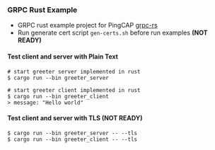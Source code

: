 ### GRPC Rust Example

* GRPC rust example project for PingCAP [grpc-rs](https://github.com/pingcap/grpc-rs)
* Run generate cert script `gen-certs.sh` before run examples **(NOT READY)**

#### Test client and server with Plain Text

```
# start greeter server implemented in rust
$ cargo run --bin greeter_server

# start greeter client implemented in rust
$ cargo run --bin greeter_client
> message: "Hello world"
```

#### Test client and server with TLS (NOT READY)

```
$ cargo run --bin greeter_server -- --tls
$ cargo run --bin greeter_client -- --tls
```
